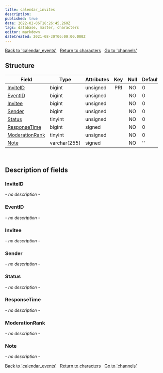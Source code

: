 ```yaml
---
title: calendar_invites
description: 
published: true
date: 2022-02-06T18:26:45.260Z
tags: database, master, characters
editor: markdown
dateCreated: 2021-08-30T06:00:00.000Z
---
```


<a href="https://trinitycore.info/en/database/master/characters/calendar_events" class="mt-5 v-btn v-btn--depressed v-btn--flat v-btn--outlined theme--light v-size--default darkblue--text text--lighten-3"><span class="v-btn__content"><i aria-hidden="true" class="v-icon notranslate v-icon--left mdi mdi-arrow-left theme--light"></i><span>Back to 'calendar_events'</span></span></a>&nbsp;&nbsp;&nbsp;<a href="https://trinitycore.info/en/database/master/characters/home" class="mt-5 v-btn v-btn--depressed v-btn--flat v-btn--outlined theme--light v-size--default darkblue--text text--lighten-3"><span class="v-btn__content"><i aria-hidden="true" class="v-icon notranslate v-icon--left mdi mdi-home-outline theme--light"></i><span>Return to characters</span></span></a>&nbsp;&nbsp;&nbsp;<a href="https://trinitycore.info/en/database/master/characters/channels" class="mt-5 v-btn v-btn--depressed v-btn--flat v-btn--outlined theme--light v-size--default darkblue--text text--lighten-3"><span class="v-btn__content"><span>Go to 'channels'</span><i aria-hidden="true" class="v-icon notranslate v-icon--right mdi mdi-arrow-right theme--light"></i></span></a>

## Structure

| Field | Type | Attributes | Key | Null | Default | Extra | Comment |
| --- | --- | --- | :---: | :---: | --- | --- | --- |
| [InviteID](#inviteid) | bigint | unsigned | PRI | NO | 0 |  |  |
| [EventID](#eventid) | bigint | unsigned |  | NO | 0 |  |  |
| [Invitee](#invitee) | bigint | unsigned |  | NO | 0 |  |  |
| [Sender](#sender) | bigint | unsigned |  | NO | 0 |  |  |
| [Status](#status) | tinyint | unsigned |  | NO | 0 |  |  |
| [ResponseTime](#responsetime) | bigint | signed |  | NO | 0 |  |  |
| [ModerationRank](#moderationrank) | tinyint | unsigned |  | NO | 0 |  |  |
| [Note](#note) | varchar(255) | signed |  | NO | '' |  |  |
&nbsp;
## Description of fields

### InviteID
*- no description -*
&nbsp;

### EventID
*- no description -*
&nbsp;

### Invitee
*- no description -*
&nbsp;

### Sender
*- no description -*
&nbsp;

### Status
*- no description -*
&nbsp;

### ResponseTime
*- no description -*
&nbsp;

### ModerationRank
*- no description -*
&nbsp;

### Note
*- no description -*
&nbsp;

<a href="https://trinitycore.info/en/database/master/characters/calendar_events" class="mt-5 v-btn v-btn--depressed v-btn--flat v-btn--outlined theme--light v-size--default darkblue--text text--lighten-3"><span class="v-btn__content"><i aria-hidden="true" class="v-icon notranslate v-icon--left mdi mdi-arrow-left theme--light"></i><span>Back to 'calendar_events'</span></span></a>&nbsp;&nbsp;&nbsp;<a href="https://trinitycore.info/en/database/master/characters/home" class="mt-5 v-btn v-btn--depressed v-btn--flat v-btn--outlined theme--light v-size--default darkblue--text text--lighten-3"><span class="v-btn__content"><i aria-hidden="true" class="v-icon notranslate v-icon--left mdi mdi-home-outline theme--light"></i><span>Return to characters</span></span></a>&nbsp;&nbsp;&nbsp;<a href="https://trinitycore.info/en/database/master/characters/channels" class="mt-5 v-btn v-btn--depressed v-btn--flat v-btn--outlined theme--light v-size--default darkblue--text text--lighten-3"><span class="v-btn__content"><span>Go to 'channels'</span><i aria-hidden="true" class="v-icon notranslate v-icon--right mdi mdi-arrow-right theme--light"></i></span></a>

